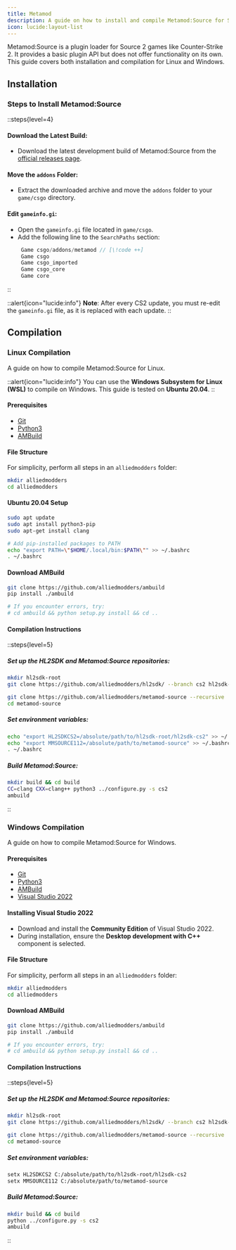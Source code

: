 ```yaml
---
title: Metamod
description: A guide on how to install and compile Metamod:Source for Source 2 dedicated servers.
icon: lucide:layout-list
---
```


Metamod:Source is a plugin loader for Source 2 games like Counter-Strike 2. It provides a basic plugin API but does not offer functionality on its own. This guide covers both installation and compilation for Linux and Windows.

## **Installation**

### **Steps to Install Metamod:Source**

::steps{level=4}
#### **Download the Latest Build**:
 - Download the latest development build of Metamod:Source from the [official releases page](https://www.sourcemm.net/downloads.php/?branch=master).

#### **Move the `addons` Folder**:
 - Extract the downloaded archive and move the `addons` folder to your `game/csgo` directory.

#### **Edit `gameinfo.gi`**:
 - Open the `gameinfo.gi` file located in `game/csgo`.
- Add the following line to the `SearchPaths` section:
  ```c++
   Game	csgo/addons/metamod // [\!code ++]
   Game	csgo
   Game	csgo_imported
   Game	csgo_core
   Game	core
  ```
::

::alert{icon="lucide:info"}
**Note**: After every CS2 update, you must re-edit the `gameinfo.gi` file, as it is replaced with each update.
::

## **Compilation**

### **Linux Compilation**

A guide on how to compile Metamod:Source for Linux.

::alert{icon="lucide:info"}
You can use the **Windows Subsystem for Linux (WSL)** to compile on Windows. This guide is tested on **Ubuntu 20.04**.
::

#### **Prerequisites**
- [Git](https://git-scm.com/downloads)
- [Python3](https://www.python.org/downloads)
- [AMBuild](https://wiki.alliedmods.net/AMBuild)

#### **File Structure**
For simplicity, perform all steps in an `alliedmodders` folder:
```bash
mkdir alliedmodders
cd alliedmodders
```

#### **Ubuntu 20.04 Setup**
```bash
sudo apt update
sudo apt install python3-pip
sudo apt-get install clang

# Add pip-installed packages to PATH
echo "export PATH=\"$HOME/.local/bin:$PATH\"" >> ~/.bashrc
. ~/.bashrc
```

#### **Download AMBuild**
```bash
git clone https://github.com/alliedmodders/ambuild
pip install ./ambuild

# If you encounter errors, try:
# cd ambuild && python setup.py install && cd ..
```

#### **Compilation Instructions**
::steps{level=5}
##### Set up the HL2SDK and Metamod:Source repositories:
   ```bash
   mkdir hl2sdk-root
   git clone https://github.com/alliedmodders/hl2sdk/ --branch cs2 hl2sdk-root/hl2sdk-cs2

   git clone https://github.com/alliedmodders/metamod-source --recursive
   cd metamod-source
   ```

##### Set environment variables:
   ```bash
   echo "export HL2SDKCS2=/absolute/path/to/hl2sdk-root/hl2sdk-cs2" >> ~/.bashrc
   echo "export MMSOURCE112=/absolute/path/to/metamod-source" >> ~/.bashrc
   . ~/.bashrc
   ```

##### Build Metamod:Source:
   ```bash
   mkdir build && cd build
   CC=clang CXX=clang++ python3 ../configure.py -s cs2
   ambuild
   ```
::

### **Windows Compilation**

A guide on how to compile Metamod:Source for Windows.

#### **Prerequisites**
- [Git](https://git-scm.com/downloads)
- [Python3](https://www.python.org/downloads)
- [AMBuild](https://wiki.alliedmods.net/AMBuild)
- [Visual Studio 2022](https://visualstudio.microsoft.com/downloads/)

#### **Installing Visual Studio 2022**
- Download and install the **Community Edition** of Visual Studio 2022.
- During installation, ensure the **Desktop development with C++** component is selected.

#### **File Structure**
For simplicity, perform all steps in an `alliedmodders` folder:
```bash
mkdir alliedmodders
cd alliedmodders
```

#### **Download AMBuild**
```bash
git clone https://github.com/alliedmodders/ambuild
pip install ./ambuild

# If you encounter errors, try:
# cd ambuild && python setup.py install && cd ..
```

#### **Compilation Instructions**
::steps{level=5}
##### Set up the HL2SDK and Metamod:Source repositories:
   ```bash
   mkdir hl2sdk-root
   git clone https://github.com/alliedmodders/hl2sdk/ --branch cs2 hl2sdk-root/hl2sdk-cs2

   git clone https://github.com/alliedmodders/metamod-source --recursive
   cd metamod-source
   ```

##### Set environment variables:
   ```bash
   setx HL2SDKCS2 C:/absolute/path/to/hl2sdk-root/hl2sdk-cs2
   setx MMSOURCE112 C:/absolute/path/to/metamod-source
   ```

##### Build Metamod:Source:
   ```bash
   mkdir build && cd build
   python ../configure.py -s cs2
   ambuild
   ```
::
